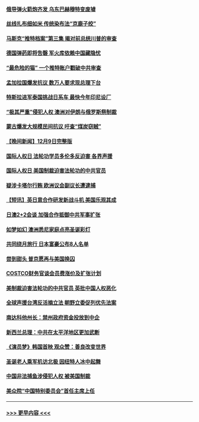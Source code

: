#### [俄导弹火箭炮齐发 乌东巴赫穆特变废墟](../pages/prog202/a103595329.md?t=12110650) 
#### [丝线扎布细如米 传统染布法“京鹿子绞”](../pages/prog202/a103595207.md?t=12110650) 
#### [马斯克“推特档案”第三集 揭对前总统川普的审查](../pages/prog202/a103595196.md?t=12110650) 
#### [德国弹药即将吿磬 军火库依赖中国藏隐忧](../pages/prog202/a103595079.md?t=12110650) 
#### [“最危险的猫” 一个推特账户戳破中共审查](../pages/prog202/a103595075.md?t=12110650) 
#### [孟加拉国爆发抗议 数万人要求现总理下台](../pages/prog202/a103595072.md?t=12110650) 
#### [特斯拉进军泰国挑战日系车 最快今年印尼设厂](../pages/prog202/a103595047.md?t=12110650) 
#### [“极其严重”侵犯人权 澳洲对伊朗与俄罗斯祭制裁](../pages/prog202/a103595038.md?t=12110650) 
#### [蒙古爆发大规模民间抗议 吁查“煤炭窃贼”](../pages/prog202/a103595007.md?t=12110650) 
#### [【晚间新闻】12月9日完整版](../pages/prog202/a103594893.md?t=12110650) 
#### [国际人权日 法轮功学员多伦多反迫害 各界声援](../pages/prog202/a103594925.md?t=12110650) 
#### [国际人权日 美国制裁迫害法轮功的中共官员](../pages/prog202/a103594856.md?t=12110650) 
#### [疑涉卡塔尔行贿 欧洲议会副议长遭逮捕](../pages/prog202/a103594865.md?t=12110650) 
#### [【短讯】英日意合作研发新战斗机 美国乐观其成](../pages/prog202/a103594787.md?t=12110650) 
#### [日澳2+2会谈 加强合作抵御中共军事扩张](../pages/prog202/a103594789.md?t=12110650) 
#### [如梦如幻 澳洲悉尼家庭点亮圣诞彩灯](../pages/prog202/a103594804.md?t=12110650) 
#### [共同绕月旅行 日本富豪公布8人名单](../pages/prog202/a103594769.md?t=12110650) 
#### [尝到甜头 普京愿再与美国换囚](../pages/prog202/a103594703.md?t=12110650) 
#### [COSTCO财务官谈会员费涨价及扩张计划](../pages/prog202/a103594644.md?t=12110650) 
#### [美制裁迫害法轮功的中共官员 英批中国人权恶化](../pages/prog202/a103594590.md?t=12110650) 
#### [全球声援台湾反活摘立法 朝野立委促列优先法案](../pages/prog202/a103594539.md?t=12110650) 
#### [南达科他州长：禁州政府资金投放到中企](../pages/prog202/a103594476.md?t=12110650) 
#### [新西兰总理：中共在太平洋地区更加武断](../pages/prog202/a103594543.md?t=12110650) 
#### [《演员梦》韩国首映 观众赞：善良改变世界](../pages/prog202/a103594550.md?t=12110650) 
#### [圣诞老人乘军机访北极 因纽特人冰中起舞](../pages/prog202/a103594509.md?t=12110650) 
#### [中国非法捕鱼涉侵犯人权 被美国制裁](../pages/prog202/a103594414.md?t=12110650) 
#### [美众院“中国特别委员会”首任主席上任](../pages/prog202/a103594380.md?t=12110650) 

----
#### [ >>> 更早内容 <<< ](../indexes/prog202-earlier.md)
